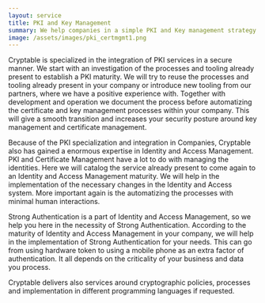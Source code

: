 ```yaml
---
layout: service
title: PKI and Key Management
summary: We help companies in a simple PKI and Key management strategy aligned to their business
image: /assets/images/pki_certmgmt1.png
---
```


<p>Cryptable is specialized in the integration of PKI services in a secure manner. We start with an investigation
of the processes and tooling already present to establish a PKI maturity. We will try to reuse the processes
and tooling already present in your company or introduce new tooling from our partners, where we have a
positive experience with. Together with development and operation we document the process before automatizing
the certificate and key management processes within your company. This will give a smooth transition and
increases your security posture around key management and certificate management.</p>
<p>Because of the PKI specialization and integration in Companies,  Cryptable also has gained a enormous
expertise in Identity and Access Management. PKI and Certificate Management have a lot to do with managing
the identities. Here we will catalog the service already present to come again to an Identity and Access
Management maturity. We will help in the implementation of the necessary changes in the Identity and Access
system. More important again is the automatizing the processes with minimal human interactions.
<p>Strong Authentication is a part of Identity and Access Management, so we help you here in the necessity of
Strong Authentication. According to the maturity of Identity and Access Management in your company, we will
help in the implementation of Strong Authentication for your needs. This can go from using hardware token to
using a mobile phone as an extra factor of authentication. It all depends on the criticality of your business
and data you process.</p>
<p>Cryptable delivers also services around cryptographic policies, processes and implementation in different
programming languages if requested.</p>